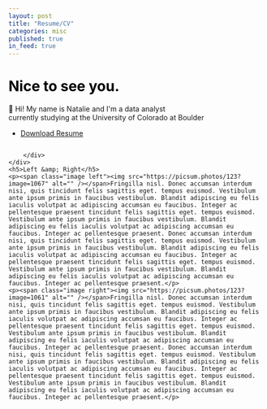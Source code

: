 ```yaml
---
layout: post
title: "Resume/CV"
categories: misc
published: true
in_feed: true
---
```


<div data-w-id="8379a733-d2be-9ef6-7d74-5aa993d72c65" class="wrapper-title" style="will-change: transform; transform: translate3d(0px, 0px, 0px) scale3d(1, 1, 1) rotateX(0deg) rotateY(0deg) rotateZ(0deg) skew(0deg, 0deg); transform-style: preserve-3d;"><div class="_w-h1"></div><div class="_w-h1"><h1 data-w-id="a5b9f386-66ee-dfd4-322d-966155820ac1" style="transform: translate3d(0px, 0%, 0px) scale3d(1, 1, 1) rotateX(0deg) rotateY(0deg) rotateZ(0deg) skew(0deg, 0deg); color: rgb(0, 0, 0); transform-style: preserve-3d;" class="main-h1 bold home">Nice to see you.</h1></div><div data-w-id="01ca0c99-bc4a-9067-fcdd-21f3e0abdd06" style="transform: translate3d(0px, 0px, 0px) scale3d(1, 1, 1) rotateX(0deg) rotateY(0deg) rotateZ(0deg) skew(0deg, 0deg); transform-style: preserve-3d;" class="home-subhead"><p class="paragraph-3">👋 Hi! My name is Natalie and I'm a data analyst<br>currently studying at the University of Colorado at Boulder</p></div></div>

<ul class="actions">
		<li><a href="https://github.com/NatalieRMCastro/website/blob/8a5084c0c39904a247781d8fc775f02c4768f5d4/assets/images/nr.pdf" class="button">Download Resume</a></li>
	</ul>

   <section>
	<div class="box alt">
		<div class="row gtr-50 gtr-uniform">
<div class="col-12"><span class="image fit"><img src="https://github.com/NatalieRMCastro/website/blob/5c0389d4e5236a1ab800e16dc91784df6615c3d4/assets/images/nr.png" alt="" /></span></div>
			
		</div>
	</div>
	<h5>Left &amp; Right</h5>
	<p><span class="image left"><img src="https://picsum.photos/123?image=1067" alt="" /></span>Fringilla nisl. Donec accumsan interdum nisi, quis tincidunt felis sagittis eget. tempus euismod. Vestibulum ante ipsum primis in faucibus vestibulum. Blandit adipiscing eu felis iaculis volutpat ac adipiscing accumsan eu faucibus. Integer ac pellentesque praesent tincidunt felis sagittis eget. tempus euismod. Vestibulum ante ipsum primis in faucibus vestibulum. Blandit adipiscing eu felis iaculis volutpat ac adipiscing accumsan eu faucibus. Integer ac pellentesque praesent. Donec accumsan interdum nisi, quis tincidunt felis sagittis eget. tempus euismod. Vestibulum ante ipsum primis in faucibus vestibulum. Blandit adipiscing eu felis iaculis volutpat ac adipiscing accumsan eu faucibus. Integer ac pellentesque praesent tincidunt felis sagittis eget. tempus euismod. Vestibulum ante ipsum primis in faucibus vestibulum. Blandit adipiscing eu felis iaculis volutpat ac adipiscing accumsan eu faucibus. Integer ac pellentesque praesent.</p>
	<p><span class="image right"><img src="https://picsum.photos/123?image=1061" alt="" /></span>Fringilla nisl. Donec accumsan interdum nisi, quis tincidunt felis sagittis eget. tempus euismod. Vestibulum ante ipsum primis in faucibus vestibulum. Blandit adipiscing eu felis iaculis volutpat ac adipiscing accumsan eu faucibus. Integer ac pellentesque praesent tincidunt felis sagittis eget. tempus euismod. Vestibulum ante ipsum primis in faucibus vestibulum. Blandit adipiscing eu felis iaculis volutpat ac adipiscing accumsan eu faucibus. Integer ac pellentesque praesent. Donec accumsan interdum nisi, quis tincidunt felis sagittis eget. tempus euismod. Vestibulum ante ipsum primis in faucibus vestibulum. Blandit adipiscing eu felis iaculis volutpat ac adipiscing accumsan eu faucibus. Integer ac pellentesque praesent tincidunt felis sagittis eget. tempus euismod. Vestibulum ante ipsum primis in faucibus vestibulum. Blandit adipiscing eu felis iaculis volutpat ac adipiscing accumsan eu faucibus. Integer ac pellentesque praesent.</p>
</section>
